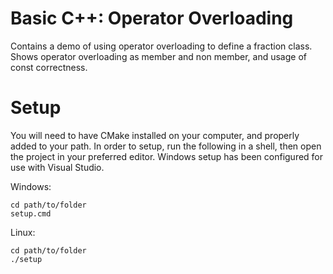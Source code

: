 # Basic C++: Operator Overloading

Contains a demo of using operator overloading to define a fraction class.
Shows operator overloading as member and non member, and usage of const correctness.

# Setup

You will need to have CMake installed on your computer, and properly added to your path.
In order to setup, run the following in a shell, then open the project in your preferred editor.
Windows setup has been configured for use with Visual Studio.

Windows:
```
cd path/to/folder
setup.cmd
```
Linux:
```
cd path/to/folder
./setup
```